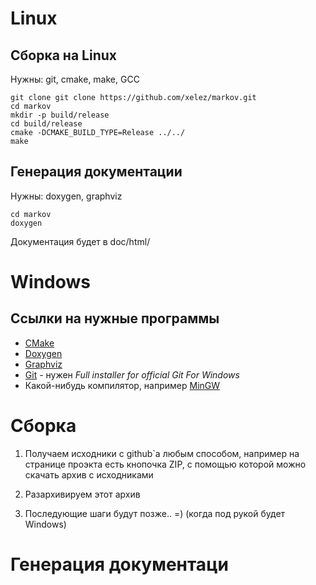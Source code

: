 # Linux

## Сборка на Linux
Нужны: git, cmake, make, GCC

    git clone git clone https://github.com/xelez/markov.git
    cd markov
    mkdir -p build/release
    cd build/release
    cmake -DCMAKE_BUILD_TYPE=Release ../../
    make

## Генерация документации
Нужны: doxygen, graphviz

    cd markov
    doxygen

Документация будет в doc/html/

# Windows

## Ссылки на нужные программы
 * [CMake](http://www.cmake.org/cmake/resources/software.html)
 * [Doxygen](http://www.stack.nl/~dimitri/doxygen/download.html#latestsrc)
 * [Graphviz](http://www.graphviz.org/Download_windows.php)
 * [Git](http://code.google.com/p/msysgit/downloads/list) -
   нужен _Full installer for official Git For Windows_
 * Какой-нибудь компилятор, например [MinGW](http://www.mingw.org/wiki/Getting_Started)

# Сборка
 1. Получаем исходники с github`а любым способом, например на странице проэкта есть кнопочка ZIP,
    с помощью которой можно скачать архив с исходниками
 
 2. Разархивируем этот архив
 3. Последующие шаги будут позже.. =) (когда под рукой будет Windows)

# Генерация документаци

